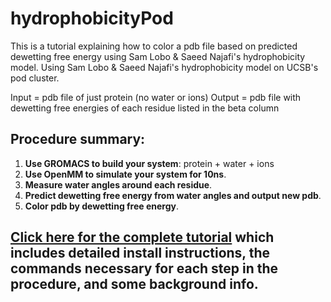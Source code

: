 # hydrophobicityPod
This is a tutorial explaining how to color a pdb file based on predicted dewetting free energy using Sam Lobo & Saeed Najafi's hydrophobicity model.
Using Sam Lobo &amp; Saeed Najafi's hydrophobicity model on UCSB's pod cluster.

Input = pdb file of just protein (no water or ions)
Output = pdb file with dewetting free energies of each residue listed in the beta column

## Procedure summary:

1. **Use GROMACS to build your system**: protein + water + ions
2. **Use OpenMM to simulate your system for 10ns**.
3. **Measure water angles around each residue**.
4. **Predict dewetting free energy from water angles and output new pdb**.
5. **Color pdb by dewetting free energy**.

## [Click here for the complete tutorial](https://roamresearch.com/#/app/SamLobo/page/P2_MRPX_6) which includes detailed install instructions, the commands necessary for each step in the procedure, and some background info.
